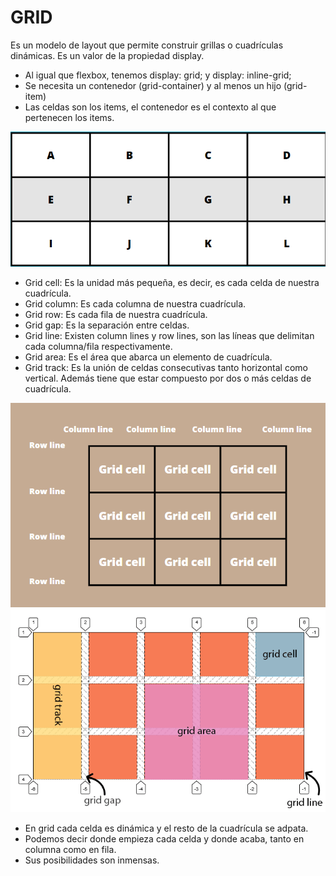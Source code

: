 # GRID

Es un modelo de layout que permite construir grillas o cuadrículas dinámicas. Es un valor de la propiedad display.

  - Al igual que flexbox, tenemos display: grid; y display: inline-grid;
  - Se necesita un contenedor (grid-container) y al menos un hijo (grid-item)
  - Las celdas son los items, el contenedor es el contexto al que pertenecen los items.

  ![Grid table](../assets/imgs/grid-table.png)

  - Grid cell: Es la unidad más pequeña, es decir, es cada celda de nuestra
   cuadrícula.
  - Grid column: Es cada columna de nuestra cuadrícula.
  - Grid row: Es cada fila de nuestra cuadrícula.
  - Grid gap: Es la separación entre celdas.
  - Grid line: Existen column lines y row lines, son las líneas que delimitan cada columna/fila respectivamente.
  - Grid area: Es el área que abarca un elemento de cuadrícula.
  - Grid track: Es la unión de celdas consecutivas tanto horizontal como
  vertical. Además tiene que estar compuesto por dos o más celdas de
   cuadrícula.

  ![Grid structure](../assets/imgs/grid-structure.png)
  ![Grid elements](../assets/imgs/grid-elements.png)

  - En grid cada celda es dinámica y el resto de la cuadrícula se adpata.
  - Podemos decir donde empieza cada celda y donde acaba, tanto en columna como en fila.
  - Sus posibilidades son inmensas.



